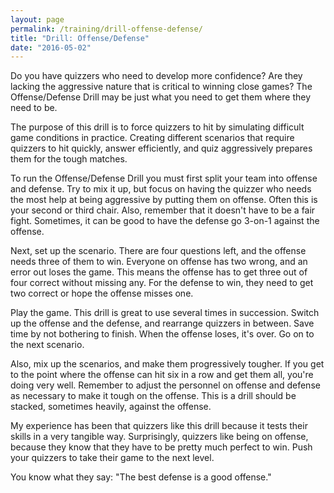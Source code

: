 ```yaml
---
layout: page
permalink: /training/drill-offense-defense/
title: "Drill: Offense/Defense"
date: "2016-05-02"
---
```


Do you have quizzers who need to develop more confidence? Are they lacking the aggressive nature that is critical to winning close games? The Offense/Defense Drill may be just what you need to get them where they need to be.

The purpose of this drill is to force quizzers to hit by simulating difficult game conditions in practice. Creating different scenarios that require quizzers to hit quickly, answer efficiently, and quiz aggressively prepares them for the tough matches.

To run the Offense/Defense Drill you must first split your team into offense and defense. Try to mix it up, but focus on having the quizzer who needs the most help at being aggressive by putting them on offense. Often this is your second or third chair. Also, remember that it doesn't have to be a fair fight. Sometimes, it can be good to have the defense go 3-on-1 against the offense.

Next, set up the scenario. There are four questions left, and the offense needs three of them to win. Everyone on offense has two wrong, and an error out loses the game. This means the offense has to get three out of four correct without missing any. For the defense to win, they need to get two correct or hope the offense misses one.

Play the game. This drill is great to use several times in succession. Switch up the offense and the defense, and rearrange quizzers in between. Save time by not bothering to finish. When the offense loses, it's over. Go on to the next scenario.

Also, mix up the scenarios, and make them progressively tougher. If you get to the point where the offense can hit six in a row and get them all, you're doing very well. Remember to adjust the personnel on offense and defense as necessary to make it tough on the offense. This is a drill should be stacked, sometimes heavily, against the offense.

My experience has been that quizzers like this drill because it tests their skills in a very tangible way. Surprisingly, quizzers like being on offense, because they know that they have to be pretty much perfect to win. Push your quizzers to take their game to the next level.

You know what they say: "The best defense is a good offense."
